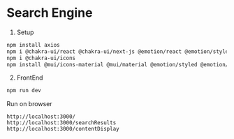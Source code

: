 # Search Engine

1. Setup

```bash
npm install axios
npm i @chakra-ui/react @chakra-ui/next-js @emotion/react @emotion/styled framer-motion
npm i @chakra-ui/icons
npm install @mui/icons-material @mui/material @emotion/styled @emotion/react
```

2. FrontEnd

```bash
npm run dev
```

Run on browser

```
http://localhost:3000/
http://localhost:3000/searchResults
http://localhost:3000/contentDisplay
```
